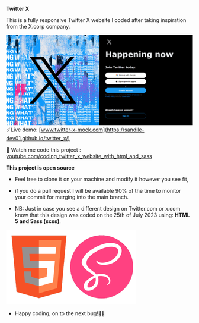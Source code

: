 **Twitter X**

This is a fully responsive Twitter X website I coded after taking inspiration from the X.corp company.

![Website Page](/image.png)
 ☄️Live demo: [www.twitter-x-mock.com](https://sandile-dev01.github.io/twitter_x/)


🎯 Watch me code this project : [youtube.com/coding_twitter_x_website_with_html_and_sass](https://youtu.be/QBAw8P21JEQ)


**This project is open source**

- Feel free to clone it on your machine and modify it however you see fit,
- if you do a pull request I will be available 90% of the time to monitor your commit for merging into the main branch.

- NB: Just in case you see a different design on Twitter.com or x.com know that this design was coded on the 25th of July 2023 using: **HTML 5 and Sass (scss)**.
  
![Website Page](/img2.png)

- Happy coding, on to the next bug!🕵️‍♂️
  
